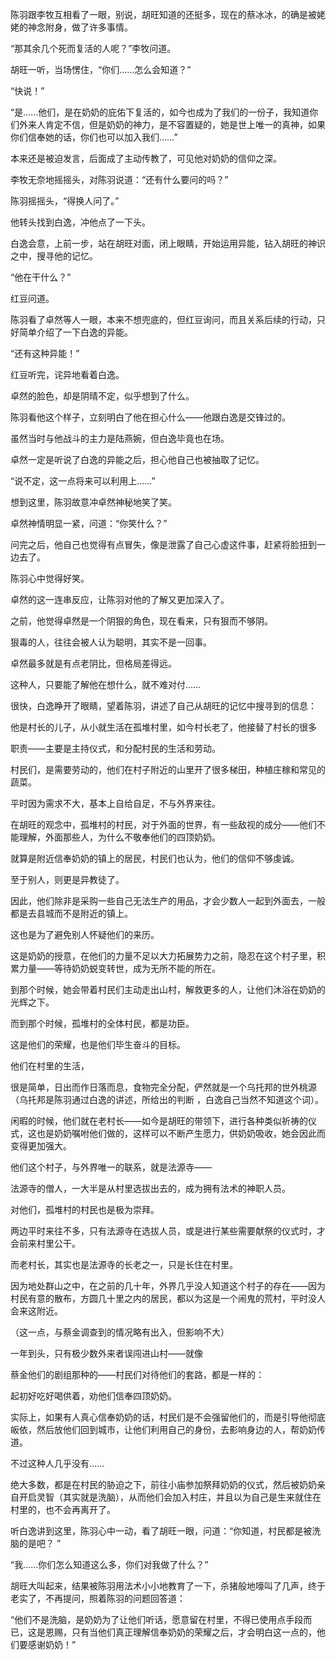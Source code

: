 陈羽跟李牧互相看了一眼，别说，胡旺知道的还挺多，现在的蔡冰冰，的确是被姥姥的神念附身，做了许多事情。

“那其余几个死而复活的人呢？”李牧问道。

胡旺一听，当场愣住，“你们……怎么会知道？”

“快说！”

“是……他们，是在奶奶的庇佑下复活的，如今也成为了我们的一份子，我知道你们外来人肯定不信，但是奶奶的神力，是不容置疑的，她是世上唯一的真神，如果你们信奉她的话，你们也可以加入我们……”

本来还是被迫发言，后面成了主动传教了，可见他对奶奶的信仰之深。

李牧无奈地摇摇头，对陈羽说道：“还有什么要问的吗？”

陈羽摇摇头，“得换人问了。”

他转头找到白逸，冲他点了一下头。

白逸会意，上前一步，站在胡旺对面，闭上眼睛，开始运用异能，钻入胡旺的神识之中，搜寻他的记忆。

“他在干什么？”

红豆问道。

陈羽看了卓然等人一眼，本来不想兜底的，但红豆询问，而且关系后续的行动，只好简单介绍了一下白逸的异能。

“还有这种异能！”

红豆听完，诧异地看着白逸。

卓然的脸色，却是阴晴不定，似乎想到了什么。

陈羽看他这个样子，立刻明白了他在担心什么——他跟白逸是交锋过的。

虽然当时与他战斗的主力是陆燕婉，但白逸毕竟也在场。

卓然一定是听说了白逸的异能之后，担心他自己也被抽取了记忆。

“说不定，这一点将来可以利用上……”

想到这里，陈羽故意冲卓然神秘地笑了笑。

卓然神情明显一紧，问道：“你笑什么？”

问完之后，他自己也觉得有点冒失，像是泄露了自己心虚这件事，赶紧将脸扭到一边去了。

陈羽心中觉得好笑。

卓然的这一连串反应，让陈羽对他的了解又更加深入了。

之前，他觉得卓然是一个阴狠的角色，现在看来，只有狠而不够阴。

狠毒的人，往往会被人认为聪明，其实不是一回事。

卓然最多就是有点老阴比，但格局差得远。

这种人，只要能了解他在想什么，就不难对付……

很快，白逸睁开了眼睛，望着陈羽，讲述了自己从胡旺的记忆中搜寻到的信息：

他是村长的儿子，从小就生活在孤堆村里，如今村长老了，他接替了村长的很多

职责——主要是主持仪式，和分配村民的生活和劳动。

村民们，是需要劳动的，他们在村子附近的山里开了很多梯田，种植庄稼和常见的蔬菜。

平时因为需求不大，基本上自给自足，不与外界来往。

在胡旺的观念中，孤堆村的村民，对于外面的世界，有一些敌视的成分——他们不能理解，外面那些人，为什么不敬奉他们的四顶奶奶。

就算是附近信奉奶奶的镇上的居民，村民们也认为，他们的信仰不够虔诚。

至于别人，则更是异教徒了。

因此，他们除非是采购一些自己无法生产的用品，才会少数人一起到外面去，一般都是去县城而不是附近的镇上。

这也是为了避免别人怀疑他们的来历。

这是奶奶的授意，在他们的力量不足以大力拓展势力之前，隐忍在这个村子里，积累力量——等待奶奶蜕变转世，成为无所不能的所在。

到那个时候，她会带着村民们主动走出山村，解救更多的人，让他们沐浴在奶奶的光辉之下。

而到那个时候，孤堆村的全体村民，都是功臣。

这是他们的荣耀，也是他们毕生奋斗的目标。

他们在村里的生活，

很是简单，日出而作日落而息，食物完全分配，俨然就是一个乌托邦的世外桃源（乌托邦是陈羽通过白逸的讲述，所给出的判断 ，白逸自己当然不知道这个词）。

闲暇的时候，他们就在老村长——如今是胡旺的带领下，进行各种类似祈祷的仪式，这也是奶奶嘱咐他们做的，这样可以不断产生愿力，供奶奶吸收，她会因此而变得更加强大。

他们这个村子，与外界唯一的联系，就是法源寺——

法源寺的僧人，一大半是从村里选拔出去的，成为拥有法术的神职人员。

对他们，孤堆村的村民也是极为崇拜。

两边平时来往不多，只有法源寺在选拔人员，或是进行某些需要献祭的仪式时，才会前来村里公干。

而老村长，其实也是法源寺的长老之一，只是长住在村里。

因为地处群山之中，在之前的几十年，外界几乎没人知道这个村子的存在——因为村民有意的散布，方圆几十里之内的居民，都以为这是一个闹鬼的荒村，平时没人会来这附近。

（这一点，与蔡金调查到的情况略有出入，但影响不大）

一年到头，只有极少数外来者误闯进山村——就像

蔡金他们的剧组那种的——村民们对待他们的套路，都是一样的：

起初好吃好喝供着，劝他们信奉四顶奶奶。

实际上，如果有人真心信奉奶奶的话，村民们是不会强留他们的，而是引导他彻底皈依，然后放他们回到城市，让他们利用自己的身份，去影响身边的人，帮奶奶传道。

不过这种人几乎没有……

绝大多数，都是在村民的胁迫之下，前往小庙参加祭拜奶奶的仪式，然后被奶奶亲自开启灵智（其实就是洗脑），从而他们会加入村庄，并且以为自己是生来就住在村里的，也不会再离开了。

听白逸讲到这里，陈羽心中一动，看了胡旺一眼，问道：“你知道，村民都是被洗脑的是吧？ ”

“我……你们怎么知道这么多，你们对我做了什么？”

胡旺大叫起来，结果被陈羽用法术小小地教育了一下，杀猪般地嚎叫了几声，终于老实了，不再提问，照着陈羽的问题回答道：

“他们不是洗脑，是奶奶为了让他们听话，愿意留在村里，不得已使用点手段而已，这是恩赐，只有当他们真正理解信奉奶奶的荣耀之后，才会明白这一点的，他们要感谢奶奶！”
